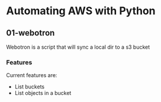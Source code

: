 # Automating AWS with Python

## 01-webotron

Webotron is a script that will sync a local dir to a s3 bucket

### Features

Current features are:

- List buckets
- List objects in a bucket
